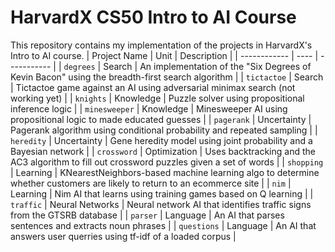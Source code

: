 # HarvardX CS50 Intro to AI Course
This repository contains my implementation of the projects in HarvardX's Intro to AI course.
| Project Name | Unit | Description |
| ------------ | ---- | ----------- |
| `degrees` | Search | An implementation of the "Six Degrees of Kevin Bacon" using the breadth-first search algorithm | 
| `tictactoe` | Search | Tictactoe game against an AI using adversarial minimax search (not working yet) | 
| `knights` | Knowledge | Puzzle solver using propositional inference logic | 
| `minesweeper` | Knowledge | Minesweeper AI using propositional logic to made educated guesses | 
| `pagerank` | Uncertainty | Pagerank algorithm using conditional probability and repeated sampling | 
| `heredity` | Uncertainty | Gene heredity model using joint probability and a Bayesian network | 
| `crossword` | Optimization | Uses backtracking and the AC3 algorithm to fill out crossword puzzles given a set of words | 
| `shopping` | Learning | KNearestNeighbors-based machine learning algo to determine whether customers are likely to return to an ecommerce site | 
| `nim` | Learning | Nim AI that learns using training games based on Q learning |
| `traffic` | Neural Networks | Neural network AI that identifies traffic signs from the GTSRB database |
| `parser` | Language | An AI that parses sentences and extracts noun phrases |
| `questions` | Language | An AI that answers user querries using tf-idf of a loaded corpus |
